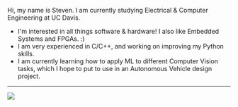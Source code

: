 Hi, my name is Steven. I am currently studying Electrical & Computer Engineering at UC Davis.

* I'm interested in all things software & hardware! I also like Embedded Systems and FPGAs. :)
* I am very experienced in C/C++, and working on improving my Python skills.
* I am currently learning how to apply ML to different Computer Vision tasks, which I hope to put to use in an Autonomous Vehicle design project.


<hr>

![](https://komarev.com/ghpvc/?username=heyitzsteve&style=flat-square)

<!--
**HeyItzSteve/heyitzsteve** is a ✨ _special_ ✨ repository because its `README.md` (this file) appears on your GitHub profile.

Here are some ideas to get you started:

- 🔭 I’m currently working on ...
- 🌱 I’m currently learning ...
- 👯 I’m looking to collaborate on ...
- 🤔 I’m looking for help with ...
- 💬 Ask me about ...
- 📫 How to reach me: ...
- 😄 Pronouns: ...
- ⚡ Fun fact: ...
-->

